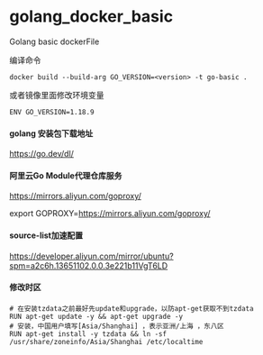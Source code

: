 # golang_docker_basic
Golang basic dockerFile



编译命令

```
docker build --build-arg GO_VERSION=<version> -t go-basic .
```

或者镜像里面修改环境变量

```
ENV GO_VERSION=1.18.9
```



#### golang 安装包下载地址

https://go.dev/dl/



#### 阿里云Go Module代理仓库服务

https://mirrors.aliyun.com/goproxy/



export GOPROXY=https://mirrors.aliyun.com/goproxy/



#### source-list加速配置



https://developer.aliyun.com/mirror/ubuntu?spm=a2c6h.13651102.0.0.3e221b11VgT6LD



#### 修改时区

```
# 在安装tzdata之前最好先update和upgrade，以防apt-get获取不到tzdata
RUN apt-get update -y && apt-get upgrade -y
# 安装，中国用户填写[Asia/Shanghai] ，表示亚洲/上海 ，东八区
RUN apt-get install -y tzdata && ln -sf /usr/share/zoneinfo/Asia/Shanghai /etc/localtime
```

